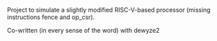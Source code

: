 Project to simulate a slightly modified RISC-V-based processor (missing instructions fence and op_csr).

Co-written (in every sense of the word) with dewyze2
